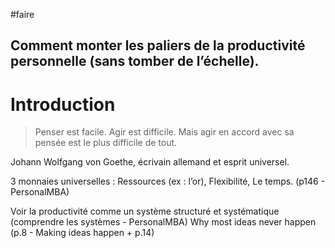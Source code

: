 
#faire
## Comment monter les paliers de la productivité personnelle (sans tomber de l’échelle).

# Introduction


> Penser est facile. Agir est difficile. Mais agir en accord avec sa pensée est le plus difficile de tout.

Johann Wolfgang von Goethe, écrivain allemand et esprit universel. 



3 monnaies universelles  : Ressources (ex : l’or), Flexibilité, Le temps. (p146 - PersonalMBA)

Voir la productivité comme un système structuré et systématique (comprendre les systèmes - PersonalMBA)
Why most ideas never happen (p.8 - Making ideas happen + p.14)